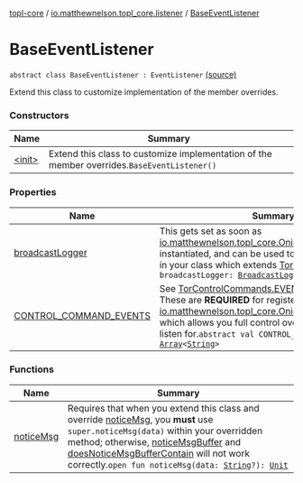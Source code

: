 [topl-core](../../index.md) / [io.matthewnelson.topl_core.listener](../index.md) / [BaseEventListener](./index.md)

# BaseEventListener

`abstract class BaseEventListener : EventListener` [(source)](https://github.com/05nelsonm/TorOnionProxyLibrary-Android/blob/master/topl-core/src/main/java/io/matthewnelson/topl_core/listener/BaseEventListener.kt#L83)

Extend this class to customize implementation of the member overrides.

### Constructors

| Name | Summary |
|---|---|
| [&lt;init&gt;](-init-.md) | Extend this class to customize implementation of the member overrides.`BaseEventListener()` |

### Properties

| Name | Summary |
|---|---|
| [broadcastLogger](broadcast-logger.md) | This gets set as soon as [io.matthewnelson.topl_core.OnionProxyManager](../../io.matthewnelson.topl_core/-onion-proxy-manager/index.md) is instantiated, and can be used to broadcast messages in your class which extends [TorInstaller](../../io.matthewnelson.topl_core.util/-tor-installer/index.md).`var broadcastLogger: `[`BroadcastLogger`](../../io.matthewnelson.topl_core.broadcaster/-broadcast-logger/index.md)`?` |
| [CONTROL_COMMAND_EVENTS](-c-o-n-t-r-o-l_-c-o-m-m-a-n-d_-e-v-e-n-t-s.md) | See [TorControlCommands.EVENT_NAMES](#) values. These are **REQUIRED** for registering them in [io.matthewnelson.topl_core.OnionProxyManager.start](../../io.matthewnelson.topl_core/-onion-proxy-manager/start.md) which allows you full control over what you wish to listen for.`abstract val CONTROL_COMMAND_EVENTS: `[`Array`](https://kotlinlang.org/api/latest/jvm/stdlib/kotlin/-array/index.html)`<`[`String`](https://kotlinlang.org/api/latest/jvm/stdlib/kotlin/-string/index.html)`>` |

### Functions

| Name | Summary |
|---|---|
| [noticeMsg](notice-msg.md) | Requires that when you extend this class and override [noticeMsg](notice-msg.md), you **must** use `super.noticeMsg(data)` within your overridden method; otherwise, [noticeMsgBuffer](#) and [doesNoticeMsgBufferContain](#) will not work correctly.`open fun noticeMsg(data: `[`String`](https://kotlinlang.org/api/latest/jvm/stdlib/kotlin/-string/index.html)`?): `[`Unit`](https://kotlinlang.org/api/latest/jvm/stdlib/kotlin/-unit/index.html) |

